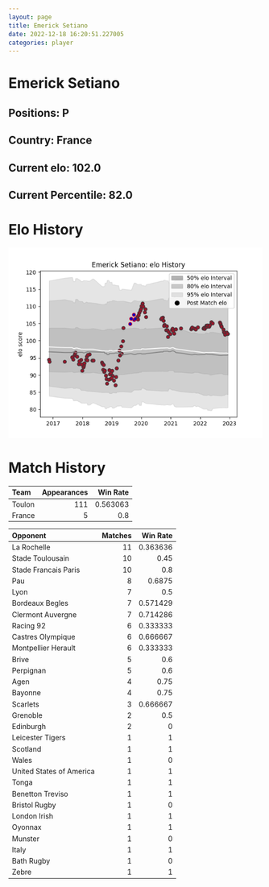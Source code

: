 ```yaml
---  
layout: page  
title: Emerick Setiano  
date: 2022-12-18 16:20:51.227005  
categories: player  
---
```

# Emerick Setiano

## Positions: P

## Country: France

## Current elo: 102.0

## Current Percentile: 82.0

# Elo History


![elo history](history_EmerickSetiano.png)
# Match History


| Team   |   Appearances |   Win Rate |
|:-------|--------------:|-----------:|
| Toulon |           111 |   0.563063 |
| France |             5 |   0.8      |

| Opponent                 |   Matches |   Win Rate |
|:-------------------------|----------:|-----------:|
| La Rochelle              |        11 |   0.363636 |
| Stade Toulousain         |        10 |   0.45     |
| Stade Francais Paris     |        10 |   0.8      |
| Pau                      |         8 |   0.6875   |
| Lyon                     |         7 |   0.5      |
| Bordeaux Begles          |         7 |   0.571429 |
| Clermont Auvergne        |         7 |   0.714286 |
| Racing 92                |         6 |   0.333333 |
| Castres Olympique        |         6 |   0.666667 |
| Montpellier Herault      |         6 |   0.333333 |
| Brive                    |         5 |   0.6      |
| Perpignan                |         5 |   0.6      |
| Agen                     |         4 |   0.75     |
| Bayonne                  |         4 |   0.75     |
| Scarlets                 |         3 |   0.666667 |
| Grenoble                 |         2 |   0.5      |
| Edinburgh                |         2 |   0        |
| Leicester Tigers         |         1 |   1        |
| Scotland                 |         1 |   1        |
| Wales                    |         1 |   0        |
| United States of America |         1 |   1        |
| Tonga                    |         1 |   1        |
| Benetton Treviso         |         1 |   1        |
| Bristol Rugby            |         1 |   0        |
| London Irish             |         1 |   1        |
| Oyonnax                  |         1 |   1        |
| Munster                  |         1 |   0        |
| Italy                    |         1 |   1        |
| Bath Rugby               |         1 |   0        |
| Zebre                    |         1 |   1        |